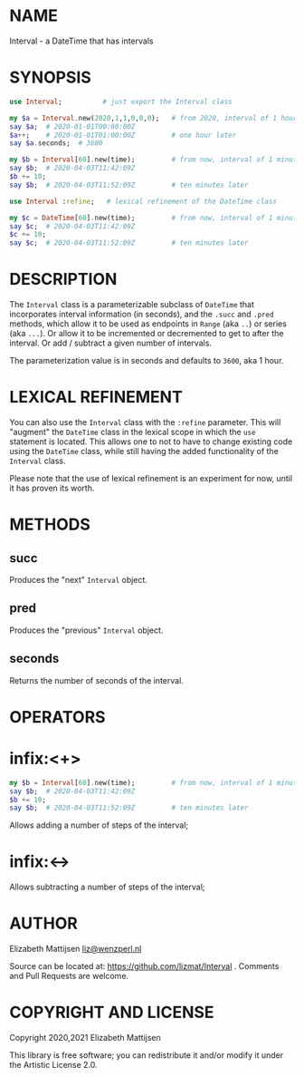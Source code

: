 NAME
====

Interval - a DateTime that has intervals

SYNOPSIS
========

```raku
use Interval;          # just export the Interval class

my $a = Interval.new(2020,1,1,0,0,0);   # from 2020, interval of 1 hour
say $a;  # 2020-01-01T00:00:00Z
$a++;    # 2020-01-01T01:00:00Z         # one hour later
say $a.seconds;  # 3600

my $b = Interval[60].new(time);         # from now, interval of 1 minute
say $b;  # 2020-04-03T11:42:09Z
$b += 10;
say $b;  # 2020-04-03T11:52:09Z         # ten minutes later

use Interval :refine;   # lexical refinement of the DateTime class

my $c = DateTime[60].new(time);         # from now, interval of 1 minute
say $c;  # 2020-04-03T11:42:09Z
$c += 10;
say $c;  # 2020-04-03T11:52:09Z         # ten minutes later
```

DESCRIPTION
===========

The `Interval` class is a parameterizable subclass of `DateTime` that incorporates interval information (in seconds), and the `.succ` and `.pred` methods, which allow it to be used as endpoints in `Range` (aka `..`) or series (aka `...`). Or allow it to be incremented or decremented to get to after the interval. Or add / subtract a given number of intervals.

The parameterization value is in seconds and defaults to `3600`, aka 1 hour.

LEXICAL REFINEMENT
==================

You can also use the `Interval` class with the `:refine` parameter. This will "augment" the `DateTime` class in the lexical scope in which the `use` statement is located. This allows one to not to have to change existing code using the `DateTime` class, while still having the added functionality of the `Interval` class.

Please note that the use of lexical refinement is an experiment for now, until it has proven its worth.

METHODS
=======

succ
----

Produces the "next" `Interval` object.

pred
----

Produces the "previous" `Interval` object.

seconds
-------

Returns the number of seconds of the interval.

OPERATORS
=========

infix:<+>
=========

```raku
my $b = Interval[60].new(time);         # from now, interval of 1 minute
say $b;  # 2020-04-03T11:42:09Z
$b += 10;
say $b;  # 2020-04-03T11:52:09Z         # ten minutes later
```

Allows adding a number of steps of the interval;

infix:<->
=========

Allows subtracting a number of steps of the interval;

AUTHOR
======

Elizabeth Mattijsen <liz@wenzperl.nl>

Source can be located at: https://github.com/lizmat/Interval . Comments and Pull Requests are welcome.

COPYRIGHT AND LICENSE
=====================

Copyright 2020,2021 Elizabeth Mattijsen

This library is free software; you can redistribute it and/or modify it under the Artistic License 2.0.

